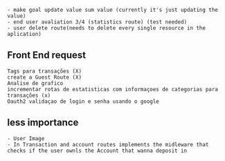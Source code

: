 
    - make goal update value sum value (currently it's just updating the value)
    - end user avaliation 3/4 (statistics route) (test needed)
    - user delete route(needs to delete every single resource in the aplication)
## Front End request

    Tags para transações (X)
    create a Guest Route (X)
    Analise de grafico
    incrementar rotas de estatisticas com informaçoes de categorias para transações (x)
    Oauth2 validaçao de login e senha usando o google 

## less importance
    - User Image
    - In Transaction and account routes implements the midleware that checks if the user ownls the Account that wanna deposit in 